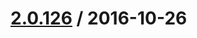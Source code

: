 [2.0.126](https://github.corp.ebay.com/ecg-global/bolt-2dot0-frontend/compare/2.0.125...v2.0.126) / 2016-10-26
===================



